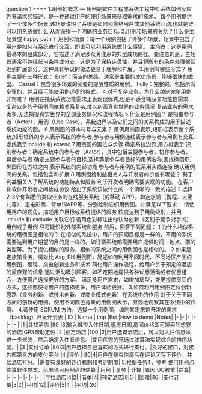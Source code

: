 question 1 ==== 1.用例的概念 —
用例是软件工程或系统工程中对系统如何反应外界请求的描述，是一种通过用户的使用场景来获取需求的技术。 每个用例提供了一个或多个场景,该场景说明了系统是如何和最终用户或其他系统互动,也就是谁可以用系统做什么,从而获得一个明确的业务目标.
2.用例和场景的关系？什么是主场景或 happy path？
用例和场景：每一个用例包括了许多个场景，场景中包含了用户是如何与系统进行交互，即谁可以利用系统做什么事情。
主场景：这是用例最基本的组成部分，它描述了满足涉众关注点的典型成功路径。要注意的是，主场景通常不包括任何条件或分支，这是为了保持连贯性，并且将所有的条件处理都延迟到扩展部分。这种具有争议的做法更易于理解和扩展。
3.用例有哪些形式？
用例主要有三种形式：
Brief：简洁的总结，通常是主要的成功场景，能够很快的做出。
Casual：包含很多场景的简要的提醒性质的用例。
Fully：完整的，包括所有步骤的，并且经可能使用例详尽的格式。
4.对于复杂业务，为什么编制完整用例非常难？
用例在捕获系统功能需求上表现很优秀,但是不适合捕获非功能性需求.
复杂业务的子用例间依赖关系复杂,难以刻画真实世界的业务情况
复杂业务的需求太多,无法捕捉真实世界的全部业务情况和流程情况
5.什么是用例图？
是指由参与者（Actor）、用例（Use Case），系统边界以及它们之间的关系构成的用于描述系统功能的图。
6.用例图的基本符号与元素？
用例用椭圆表示,矩形框表示整个系统,矩形框外的小人表示系统的参与者,参与者与用例连线表示参与者与用例有交互.虚线表示include 和 extend
7.用例图的画法与步骤
确定系统边界,用方框表示
识别参与者：确定系统中的参与者（Actor），其中包括主要参与者，协作参与者，幕后参与者
确定主要参与者的目标,选择满足参与者目标的用例名称,画成椭圆形,椭圆形在方框之内,表示系统的内部功能
参与者与用例的联系用实线连接
确认用例间的关系，包括包含和扩展
8.用例图给利益相关人与开发者的价值有哪些？
利于利益相关人了解系统的功能特点和服务
利于开发者明确需要实现的功能。
在客户和软件开发者之间达成协议
给出了系统该做什么的一个清晰的一致的描述
2
选择2-3个你熟悉的类似业务的在线服务系统（或移动 APP），如定旅馆（携程、去哪儿等）、定电影票、背单词APP等，分别绘制它们用例图。并满足以下要求：
请使用用户的视角，描述用户目标或系统提供的服务
粒度达到子用例级别，并用 include 和 exclude 关联它们
请用色彩标注出你认为创新（区别于竞争对手的）用例或子用例
尽可能识别外部系统和服务
然后，回答下列问题：
1.为什么相似系统的用例图是相似的？
在相似的系统中，用户的预期目标是一样的，不用的系统需要达到用户期望的目的是一样的。如订票系统都需要用户提供时间、地点、票的类型等。为了提供相似的服务，相似的系统之间的用例图也是相似的。
2.如果是定旅馆业务，请对比 Asg_RH 用例图，简述如何利用不同时代、不同地区产品的用例图，展现、突出创新业务和技术
简化用户操作流程，给用户关于预定的酒店的最直观的信息
通过活动吸引顾客，如不定期地提供各种优惠活动或者优惠组合，方便用户选择更好的方案。
满足多用户需求，如增加房型，变更提供房间的方式，这些都使得用户的选择更多，用户体验更好。
3.如何利用用例图定位创新思路（业务创新、或技术创新、或商业模式创新）在系统中的作用
对于关于不同方面的创新的用例，使用不同颜色背景的用例图表示，直观地观察其在系统中的作用。
4.请使用 SCRUM 方法，选择一个用例图，编制某定旅馆开发的需求（backlog）开发计划表
| ID | Name | Imp |Est |How to demo |Notes| |- |- |- |- |- |- | |1 |寻找酒店 |90 |3|输入城市入住日期,退房日期,房间价格即可搜索到想要的酒店|GPS帮助定位 |2 |预定酒店 |100 |2|用户选择酒店后，可以对入住信息做进一步修改，然后确定入住者信息。|使用优秀的筛选过滤算法实现综合的排序功能。| |3 |支付订单 |80|3|用户选择自己喜欢的方式进行支付。|良好的接口，对接外部第三方的支付平台 |4 |评价 | 80|4|用户在结束住房后在评论区写下评价，并给酒店打分。|需要有良好的评价机制和考评制度|
5.根据任务4，参考 使用用例点估算软件成本，给出项目用例点的估算
| 用例 | 事务 | 计算 |原因|UC权重 |估算| |- |- |- |- |- |- | |寻找酒店|4|2| |简单|4| |预定酒店|8|5 | |困难|46| |支付订单|3|2| |平均|12| |评价|5|4 | |平均| 20|

